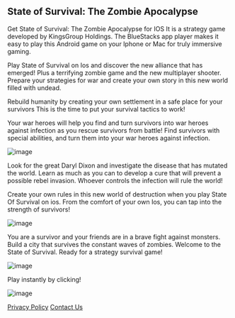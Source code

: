 ## State of Survival: The Zombie Apocalypse

Get State of Survival: The Zombie Apocalypse for IOS
It is a strategy game developed by KingsGroup Holdings. The BlueStacks app player makes it easy to play this Android game on your Iphone or Mac for truly immersive gaming.

<center><div id="interact-62361c4c0694ed00188b1c87"></div><script>var app_62361c4c0694ed00188b1c87;(function(d, t){var s=d.createElement(t),options={"appId":"62361c4c0694ed00188b1c87","width":"800","height":"800","async":true,"host":"quiz.tryinteract.com","no_cover":true, "footer":"show"};s.src='https://i.tryinteract.com/embed/app.js';s.onload=s.onreadystatechange=function(){var rs=this.readyState;if(rs)if(rs!='complete')if(rs!='loaded')return;try{app_62361c4c0694ed00188b1c87=new InteractApp();app_62361c4c0694ed00188b1c87.initialize(options);app_62361c4c0694ed00188b1c87.display();}catch(e){}};var scr=d.getElementsByTagName(t)[0],par=scr.parentNode;par.insertBefore(s,scr);})(document,'script');</script></center>

Play State of Survival on Ios and discover the new alliance that has emerged! Plus a terrifying zombie game and the new multiplayer shooter. Prepare your strategies for war and create your own story in this new world filled with undead.

Rebuild humanity by creating your own settlement in a safe place for your survivors This is the time to put your survival tactics to work!


Your war heroes will help you find and turn survivors into war heroes against infection as you rescue survivors from battle! Find survivors with special abilities, and turn them into your war heroes against infection.

![image](https://play-lh.googleusercontent.com/U7y-bJS4vTC4qmOs_aEyLRmhVv-sXyIBhX3D0qNio17bRVzy6czbG1rgL0XN5myHshg=w1920-h912-rw)

Look for the great Daryl Dixon and investigate the disease that has mutated the world. Learn as much as you can to develop a cure that will prevent a possible rebel invasion. Whoever controls the infection will rule the world!


Create your own rules in this new world of destruction when you play State Of Survival on ios. From the comfort of your own Ios, you can tap into the strength of survivors!

![image](https://play-lh.googleusercontent.com/1QB2Am1_U0f42MkEJegV0iRXPDa2aIeptPufamvGM-XtCOKzQqpJTX3Lz035MM6jEXqu=w1920-h912-rw)

You are a survivor and your friends are in a brave fight against monsters. Build a city that survives the constant waves of zombies. Welcome to the State of Survival. Ready for a strategy survival game!

![image](https://play-lh.googleusercontent.com/GtWCYInIr4D50551ISk-bC51NQ-c5irK4vN8m6kTjPcz4xyLEpbWME9FKk-0pTVw4JY7=w1920-h912-rw)

Play instantly by clicking!

![image](https://play-lh.googleusercontent.com/bMD0SQ4XYsobnE09xG-E72zu9RqGjAEpni5bD7qPfipVtsiaQjV3ASwioW5RJDg3Z4w=w1920-h912-rw)

[Privacy Policy](https://app-downloaded.com/privacy-policy/) [Contact Us](https://app-downloaded.com/privacy-policy/)
